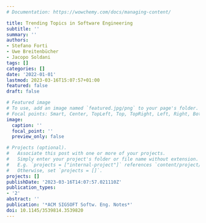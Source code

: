 ```yaml
---
# Documentation: https://wowchemy.com/docs/managing-content/

title: Trending Topics in Software Engineering
subtitle: ''
summary: ''
authors:
- Stefano Forti
- Uwe Breitenbücher
- Jacopo Soldani
tags: []
categories: []
date: '2022-01-01'
lastmod: 2023-03-16T15:07:57+01:00
featured: false
draft: false

# Featured image
# To use, add an image named `featured.jpg/png` to your page's folder.
# Focal points: Smart, Center, TopLeft, Top, TopRight, Left, Right, BottomLeft, Bottom, BottomRight.
image:
  caption: ''
  focal_point: ''
  preview_only: false

# Projects (optional).
#   Associate this post with one or more of your projects.
#   Simply enter your project's folder or file name without extension.
#   E.g. `projects = ["internal-project"]` references `content/project/deep-learning/index.md`.
#   Otherwise, set `projects = []`.
projects: []
publishDate: '2023-03-16T14:07:57.021110Z'
publication_types:
- '2'
abstract: ''
publication: '*ACM SIGSOFT Softw. Eng. Notes*'
doi: 10.1145/3539814.3539820
---
```


